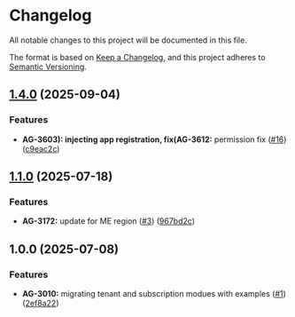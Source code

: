 # Changelog

All notable changes to this project will be documented in this file.

The format is based on [Keep a Changelog](https://keepachangelog.com/en/1.0.0/),
and this project adheres to [Semantic Versioning](https://semver.org/spec/v2.0.0.html).


## [1.4.0](https://github.com/upwindsecurity/terraform-azurerm-onboarding/compare/v1.3.0...v1.4.0) (2025-09-04)

### Features

* **AG-3603): injecting app registration, fix(AG-3612:** permission fix ([#16](https://github.com/upwindsecurity/terraform-azurerm-onboarding/issues/16)) ([c9eac2c](https://github.com/upwindsecurity/terraform-azurerm-onboarding/commit/c9eac2ccd7f9d797d057cd47c5a3de670e8edee5))

## [1.1.0](https://github.com/upwindsecurity/terraform-azurerm-onboarding/compare/v1.0.0...v1.1.0) (2025-07-18)

### Features

* **AG-3172:** update for ME region ([#3](https://github.com/upwindsecurity/terraform-azurerm-onboarding/issues/3)) ([967bd2c](https://github.com/upwindsecurity/terraform-azurerm-onboarding/commit/967bd2c0f1e230d13f934cf9d21a0530b19c839c))

## 1.0.0 (2025-07-08)

### Features

* **AG-3010:** migrating tenant and subscription modues with examples ([#1](https://github.com/upwindsecurity/terraform-azurerm-onboarding/issues/1)) ([2ef8a22](https://github.com/upwindsecurity/terraform-azurerm-onboarding/commit/2ef8a22ced9b33f893e17f8c92ccc8f575103278))
